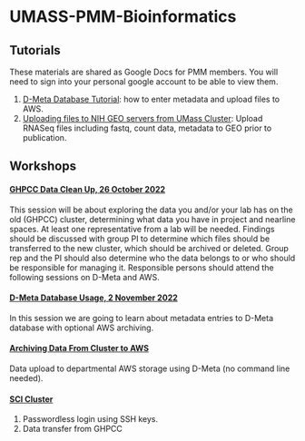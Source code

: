 # UMASS-PMM-Bioinformatics
## Tutorials
These materials are shared as Google Docs for PMM members. You will need to sign into your personal google account to be able to view them.
1) [D-Meta Database Tutorial](https://docs.google.com/document/d/1-4CtVQVi1NndnSaiZLkmd72AcA6bWLN5QboKlty3bow/edit#heading=h.eec4vsk5dr50): how to enter metadata and upload files to AWS.
2) [Uploading files to NIH GEO servers from UMass Cluster](https://docs.google.com/document/d/10uSW0J0OT6VzZE-bgrsPcA1pqqDnwtxyMrPeOUiAPVg/edit): Upload RNASeq files including fastq, count data, metadata to GEO prior to publication.

## Workshops
#### [GHPCC Data Clean Up, 26 October 2022](2022/10/files.md)
This session will be about exploring the data you and/or your lab has on the old (GHPCC) cluster, determining what data you have in project and nearline spaces. At least one representative from a lab will be needed. Findings should be discussed with group PI to determine which files should be transferred to the new cluster, which should be archived or deleted. Group rep and the PI should also determine who the data belongs to or who should be responsible for managing it. Responsible persons should attend the following sessions on D-Meta and AWS.  
#### [D-Meta Database Usage, 2 November 2022](2022/11/dmeta.md)
In this session we are going to learn about metadata entries to D-Meta database with optional AWS archiving.
#### [Archiving Data From Cluster to AWS](2022/11/aws.md)
Data upload to departmental AWS storage using D-Meta (no command line needed).
#### [SCI Cluster](2022/11/sci.md)
1) Passwordless login using SSH keys.
2) Data transfer from GHPCC
